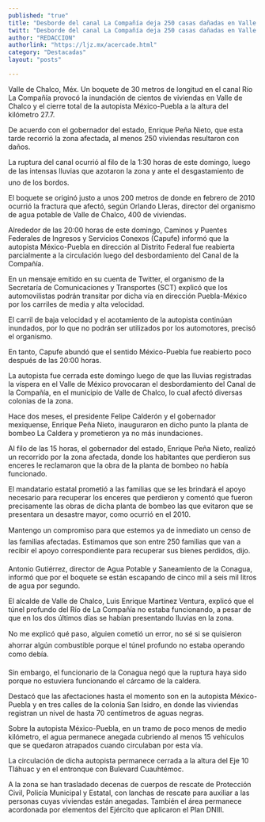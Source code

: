 ```yaml
---
published: "true"
title: "Desborde del canal La Compañía deja 250 casas dañadas en Valle de Chalco"
twitt: "Desborde del canal La Compañía deja 250 casas dañadas en Valle de Chalco"
author: "REDACCION"
authorlink: "https://ljz.mx/acercade.html"
category: "Destacadas"
layout: "posts"

---
```



  Valle de Chalco, Méx. Un boquete de 30 metros de longitud en el canal Río La Compañía provocó la inundación de cientos de viviendas en Valle de Chalco y el cierre total de la autopista México-Puebla a la altura del kilómetro 27.7.



  De acuerdo con el gobernador del estado, Enrique Peña Nieto, que esta tarde recorrió la zona afectada, al menos 250 viviendas resultaron con daños.



  La ruptura del canal ocurrió al filo de la 1:30 horas de este domingo, luego de las intensas lluvias que azotaron la zona y ante el desgastamiento de uno de los bordos.



  El boquete se originó justo a unos 200 metros de donde en febrero de 2010 ocurrió la fractura que afectó, según Orlando Lleras, director del organismo de agua potable de Valle de Chalco, 400 de viviendas.



  Alrededor de las 20:00 horas de este domingo, Caminos y Puentes Federales de Ingresos y Servicios Conexos (Capufe) informó que la autopista México-Puebla en dirección al Distrito Federal fue reabierta parcialmente a la circulación luego del desbordamiento del Canal de la Compañía.



  En un mensaje emitido en su cuenta de Twitter, el organismo de la Secretaría de Comunicaciones y Transportes (SCT) explicó que los automovilistas podrán transitar por dicha vía en dirección Puebla-México por los carriles de media y alta velocidad.



  El carril de baja velocidad y el acotamiento de la autopista continúan inundados, por lo que no podrán ser utilizados por los automotores, precisó el organismo.



  En tanto, Capufe abundó que el sentido México-Puebla fue reabierto poco después de las 20:00 horas.



  La autopista fue cerrada este domingo luego de que las lluvias registradas la víspera en el Valle de México provocaran el desbordamiento del Canal de la Compañía, en el municipio de Valle de Chalco, lo cual afectó diversas colonias de la zona.



  Hace dos meses, el presidente Felipe Calderón y el gobernador mexiquense, Enrique Peña Nieto, inauguraron en dicho punto la planta de bombeo La Caldera y prometieron ya no más inundaciones.



  Al filo de las 15 horas, el gobernador del estado, Enrique Peña Nieto, realizó un recorrido por la zona afectada, donde los habitantes que perdieron sus enceres le reclamaron que la obra de la planta de bombeo no había funcionado.



  El mandatario estatal prometió a las familias que se les brindará el apoyo necesario para recuperar los enceres que perdieron y comentó que fueron precisamente las obras de dicha planta de bombeo las que evitaron que se presentara un desastre mayor, como ocurrió en el 2010.



  Mantengo un compromiso para que estemos ya de inmediato un censo de las familias afectadas. Estimamos que son entre 250 familias que van a recibir el apoyo correspondiente para recuperar sus bienes perdidos, dijo.



  Antonio Gutiérrez, director de Agua Potable y Saneamiento de la Conagua, informó que por el boquete se están escapando de cinco mil a seis mil litros de agua por segundo.



  El alcalde de Valle de Chalco, Luis Enrique Martínez Ventura, explicó que el túnel profundo del Río de La Compañía no estaba funcionando, a pesar de que en los dos últimos días se habían presentando lluvias en la zona.



  No me explicó qué paso, alguien cometió un error, no sé si se quisieron ahorrar algún combustible porque el túnel profundo no estaba operando como debía.



  Sin embargo, el funcionario de la Conagua negó que la ruptura haya sido porque no estuviera funcionando el cárcamo de la caldera.



  Destacó que las afectaciones hasta el momento son en la autopista México-Puebla y en tres calles de la colonia San Isidro, en donde las viviendas registran un nivel de hasta 70 centímetros de aguas negras.



  Sobre la autopista México-Puebla, en un tramo de poco menos de medio kilómetro, el agua permanece anegada cubriendo al menos 15 vehículos que se quedaron atrapados cuando circulaban por esta vía.



  La circulación de dicha autopista permanece cerrada a la altura del Eje 10 Tláhuac y en el entronque con Bulevard Cuauhtémoc.



  A la zona se han trasladado decenas de cuerpos de rescate de Protección Civil, Policía Municipal y Estatal, con lanchas de rescate para auxiliar a las personas cuyas viviendas están anegadas. También el área permanece acordonada por elementos del Ejército que aplicaron el Plan DNIII.

